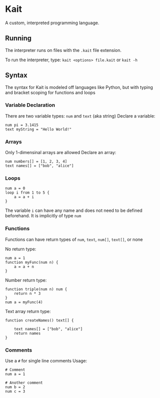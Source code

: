 # Kait

A custom, interpreted programming language.

## Running

The interpreter runs on files with the `.kait` file extension.

To run the interpreter, type:
`kait <options> file.kait`
or
`kait -h`

## Syntax

The syntax for Kait is modeled off languages like Python, but with typing and bracket scoping for functions and loops

### Variable Declaration

There are two variable types: `num` and `text` (aka string)
Declare a variable:
```
num pi = 3.1415
text myString = "Hello World!"
```

### Arrays

Only 1-dimensinal arrays are allowed
Declare an array:
```
num numbers[] = [1, 2, 3, 4]
text names[] = ["bob", "alice"]
```

### Loops

```
num a = 0
loop i from 1 to 5 {
    a = a + i
}
```
The variable `i` can have any name and does not need to be defined beforehand. It is implicitly of type `num`

### Functions

Functions can have return types of `num`, `text`, `num[]`, `text[]`, or none

No return type:
```
num a = 1
function myFunc(num n) {
    a = a + n
}
```

Number return type:
```
function triple(num n) num {
    return n * 3
}
num a = myFunc(4)
```

Text array return type:
```
function createNames() text[] {

    text names[] = ["bob", "alice"]
    return names
}
```

### Comments

Use a `#` for single line comments
Usage:
```
# Comment
num a = 1

# Another comment
num b = 2
num c = 3
```